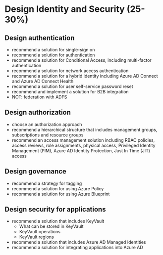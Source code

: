 # Design Identity and Security (25-30%)

## Design authentication

- recommend a solution for single-sign on
- recommend a solution for authentication
- recommend a solution for Conditional Access, including multi-factor authentication
- recommend a solution for network access authentication
- recommend a solution for a hybrid identity including Azure AD Connect and Azure AD Connect Health
- recommend a solution for user self-service password reset
- recommend and implement a solution for B2B integration
- NOT: federation with ADFS

## Design authorization

- choose an authorization approach
- recommend a hierarchical structure that includes management groups, subscriptions and resource groups
- recommend an access management solution including RBAC policies, access reviews, role assignments, physical access, Privileged Identity Management (PIM), Azure AD Identity Protection, Just In Time (JIT) access

## Design governance

- recommend a strategy for tagging
- recommend a solution for using Azure Policy
- recommend a solution for using Azure Blueprint

## Design security for applications

- recommend a solution that includes KeyVault
  - What can be stored in KeyVault
  - KeyVault operations
  - KeyVault regions
- recommend a solution that includes Azure AD Managed Identities
- recommend a solution for integrating applications into Azure AD